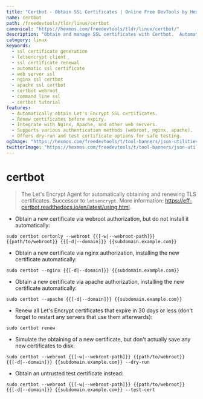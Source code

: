 ```yaml
---
title: "Certbot - Obtain SSL Certificates | Online Free DevTools by Hexmos"
name: certbot
path: /freedevtools/tldr/linux/certbot
canonical: "https://hexmos.com/freedevtools/tldr/linux/certbot/"
description: "Obtain and manage SSL certificates with Certbot.  Automate certificate renewal and easily integrate with web servers. Free online tool, no registration required."
category: linux
keywords:
  - ssl certificate generation
  - letsencrypt client
  - ssl certificate renewal
  - automatic ssl certificate
  - web server ssl
  - nginx ssl certbot
  - apache ssl certbot
  - certbot webroot
  - command line ssl
  - certbot tutorial
features:
  - Automatically obtain Let's Encrypt SSL certificates.
  - Renew certificates before expiry.
  - Integrate with Nginx, Apache, and other web servers.
  - Supports various authentication methods (webroot, nginx, apache).
  - Offers dry-run and test certificate options for safe testing.
ogImage: "https://hexmos.com/freedevtools/t/tool-banners/json-utilities-banner.png"
twitterImage: "https://hexmos.com/freedevtools/t/tool-banners/json-utilities-banner.png"
---
```


# certbot

> The Let's Encrypt Agent for automatically obtaining and renewing TLS certificates.
> Successor to `letsencrypt`.
> More information: <https://eff-certbot.readthedocs.io/en/latest/using.html>.

- Obtain a new certificate via webroot authorization, but do not install it automatically:

`sudo certbot certonly --webroot {{[-w|--webroot-path]}} {{path/to/webroot}} {{[-d|--domain]}} {{subdomain.example.com}}`

- Obtain a new certificate via nginx authorization, installing the new certificate automatically:

`sudo certbot --nginx {{[-d|--domain]}} {{subdomain.example.com}}`

- Obtain a new certificate via apache authorization, installing the new certificate automatically:

`sudo certbot --apache {{[-d|--domain]}} {{subdomain.example.com}}`

- Renew all Let's Encrypt certificates that expire in 30 days or less (don't forget to restart any servers that use them afterwards):

`sudo certbot renew`

- Simulate the obtaining of a new certificate, but don't actually save any new certificates to disk:

`sudo certbot --webroot {{[-w|--webroot-path]}} {{path/to/webroot}} {{[-d|--domain]}} {{subdomain.example.com}} --dry-run`

- Obtain an untrusted test certificate instead:

`sudo certbot --webroot {{[-w|--webroot-path]}} {{path/to/webroot}} {{[-d|--domain]}} {{subdomain.example.com}} --test-cert`
